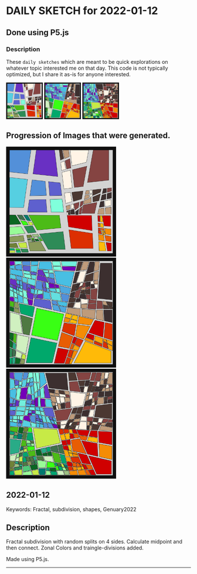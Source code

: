 # DAILY SKETCH for 2022-01-12

## Done using P5.js

### Description

These `daily sketches` which are meant to be quick explorations     on whatever topic interested me on that day. This code is not typically optimized, but I share it as-is     for anyone interested.

<img src = 'images/keep_2022-01-12-19-19-55.png' width = '100'> <img src = 'images/keep_2022-01-12-22-57-31.png' width = '100'> <img src = 'images/keep_2022-01-12-22-57-39.png' width = '100'> 

## Progression of Images that were generated.

<img src = 'images/keep_2022-01-12-19-19-55.png' width = '300'> 
<img src = 'images/keep_2022-01-12-22-57-31.png' width = '300'> 
<img src = 'images/keep_2022-01-12-22-57-39.png' width = '300'> 




## 2022-01-12
Keywords: Fractal, subdivision, shapes, Genuary2022
 

## Description 

 Fractal subdivision with random splits on 4 sides. Calculate midpoint and then connect.
 Zonal Colors and traingle-divisions added.
 

Made using P5.js. 

-----

